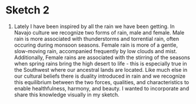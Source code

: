 # Sketch 2 

1. Lately I have been inspired by all the rain we have been getting. In Navajo culture we recognize two forms of rain, male and female. Male rain is more associated with thunderstorms and torrential rain, often occuring during monsoon seasons. Female rain is more of a gentle, slow-moving rain, accompanied frequently by low clouds and mist. Additionally, Female rains are associated with the stirring of the seasons when spring rains bring the high desert to life - this is especially true in the Southwest where our ancestral lands are located. Like much else in our cultural beliefs there is duality introduced in rain and we recognize this equilibrium between the two forces, qualities, and characteristics to enable healthfulness, harmony, and beauty. I wanted to incorporate and share this knowledge visually in my sketch.


